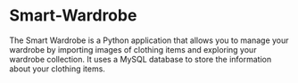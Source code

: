 # Smart-Wardrobe
The Smart Wardrobe is a Python application that allows you to manage your wardrobe by importing images of clothing items and exploring your wardrobe collection. It uses a MySQL database to store the information about your clothing items.
